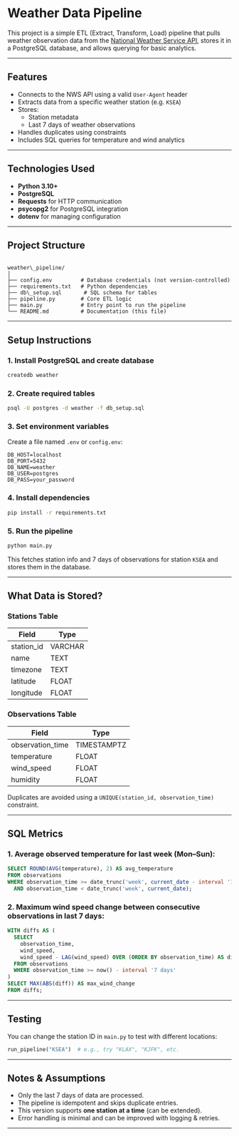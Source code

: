 # Weather Data Pipeline

This project is a simple ETL (Extract, Transform, Load) pipeline that pulls weather observation data from the [National Weather Service API](https://api.weather.gov), stores it in a PostgreSQL database, and allows querying for basic analytics.

---

## Features

- Connects to the NWS API using a valid `User-Agent` header
- Extracts data from a specific weather station (e.g. `KSEA`)
- Stores:
  - Station metadata
  - Last 7 days of weather observations
- Handles duplicates using constraints
- Includes SQL queries for temperature and wind analytics

---

## Technologies Used

- **Python 3.10+**
- **PostgreSQL**
- **Requests** for HTTP communication
- **psycopg2** for PostgreSQL integration
- **dotenv** for managing configuration

---

## Project Structure

```

weather\_pipeline/
│
├── config.env         # Database credentials (not version-controlled)
├── requirements.txt   # Python dependencies
├── db\_setup.sql       # SQL schema for tables
├── pipeline.py        # Core ETL logic
├── main.py            # Entry point to run the pipeline
└── README.md          # Documentation (this file)

````

---

## Setup Instructions

### 1. Install PostgreSQL and create database

```bash
createdb weather
````

### 2. Create required tables

```bash
psql -U postgres -d weather -f db_setup.sql
```

### 3. Set environment variables

Create a file named `.env` or `config.env`:

```env
DB_HOST=localhost
DB_PORT=5432
DB_NAME=weather
DB_USER=postgres
DB_PASS=your_password
```

### 4. Install dependencies

```bash
pip install -r requirements.txt
```

### 5. Run the pipeline

```bash
python main.py
```

This fetches station info and 7 days of observations for station `KSEA` and stores them in the database.

---

## What Data is Stored?

### Stations Table

| Field       | Type    |
| ----------- | ------- |
| station\_id | VARCHAR |
| name        | TEXT    |
| timezone    | TEXT    |
| latitude    | FLOAT   |
| longitude   | FLOAT   |

### Observations Table

| Field             | Type        |
| ----------------- | ----------- |
| observation\_time | TIMESTAMPTZ |
| temperature       | FLOAT       |
| wind\_speed       | FLOAT       |
| humidity          | FLOAT       |

Duplicates are avoided using a `UNIQUE(station_id, observation_time)` constraint.

---

## SQL Metrics

### 1. Average observed temperature for last week (Mon–Sun):

```sql
SELECT ROUND(AVG(temperature), 2) AS avg_temperature
FROM observations
WHERE observation_time >= date_trunc('week', current_date - interval '1 week')
  AND observation_time < date_trunc('week', current_date);
```

### 2. Maximum wind speed change between consecutive observations in last 7 days:

```sql
WITH diffs AS (
  SELECT
    observation_time,
    wind_speed,
    wind_speed - LAG(wind_speed) OVER (ORDER BY observation_time) AS diff
  FROM observations
  WHERE observation_time >= now() - interval '7 days'
)
SELECT MAX(ABS(diff)) AS max_wind_change
FROM diffs;
```

---

## Testing

You can change the station ID in `main.py` to test with different locations:

```python
run_pipeline("KSEA")  # e.g., try "KLAX", "KJFK", etc.
```

---

## Notes & Assumptions

* Only the last 7 days of data are processed.
* The pipeline is idempotent and skips duplicate entries.
* This version supports **one station at a time** (can be extended).
* Error handling is minimal and can be improved with logging & retries.

---

